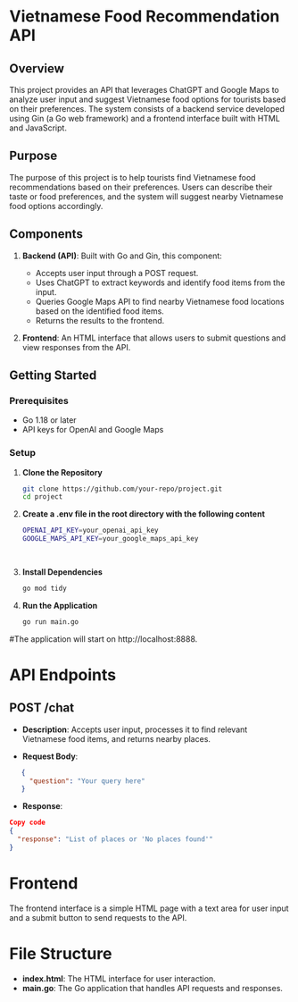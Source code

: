 # Vietnamese Food Recommendation API

## Overview

This project provides an API that leverages ChatGPT and Google Maps to analyze user input and suggest Vietnamese food options for tourists based on their preferences. The system consists of a backend service developed using Gin (a Go web framework) and a frontend interface built with HTML and JavaScript.

## Purpose

The purpose of this project is to help tourists find Vietnamese food recommendations based on their preferences. Users can describe their taste or food preferences, and the system will suggest nearby Vietnamese food options accordingly.

## Components

1. **Backend (API)**: Built with Go and Gin, this component:
   - Accepts user input through a POST request.
   - Uses ChatGPT to extract keywords and identify food items from the input.
   - Queries Google Maps API to find nearby Vietnamese food locations based on the identified food items.
   - Returns the results to the frontend.

2. **Frontend**: An HTML interface that allows users to submit questions and view responses from the API.

## Getting Started

### Prerequisites

- Go 1.18 or later
- API keys for OpenAI and Google Maps

### Setup

1. **Clone the Repository**

   ```bash
   git clone https://github.com/your-repo/project.git
   cd project
2. **Create a .env file in the root directory with the following content**

   ```bash
   OPENAI_API_KEY=your_openai_api_key
   GOOGLE_MAPS_API_KEY=your_google_maps_api_key

 
3. **Install Dependencies**

   ```bash
   go mod tidy

4. **Run the Application**

   ```bash
   go run main.go

#The application will start on http://localhost:8888.

# API Endpoints

## POST /chat

- **Description**: Accepts user input, processes it to find relevant Vietnamese food items, and returns nearby places.

- **Request Body**:

```json
   {
     "question": "Your query here"
   }
```
- **Response**:

```json
Copy code
{
  "response": "List of places or 'No places found'"
}
```
# Frontend
The frontend interface is a simple HTML page with a text area for user input and a submit button to send requests to the API.

# File Structure
- **index.html**: The HTML interface for user interaction.
- **main.go**: The Go application that handles API requests and responses.
   
